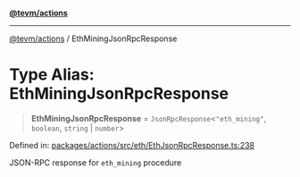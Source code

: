 [**@tevm/actions**](../README.md)

***

[@tevm/actions](../globals.md) / EthMiningJsonRpcResponse

# Type Alias: EthMiningJsonRpcResponse

> **EthMiningJsonRpcResponse** = `JsonRpcResponse`\<`"eth_mining"`, `boolean`, `string` \| `number`\>

Defined in: [packages/actions/src/eth/EthJsonRpcResponse.ts:238](https://github.com/evmts/tevm-monorepo/blob/main/packages/actions/src/eth/EthJsonRpcResponse.ts#L238)

JSON-RPC response for `eth_mining` procedure

